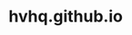 # hvhq.github.io
<svg width="100" height="100" xmlns="http://www.w3.org/2000/svg">
<foreignObject width="100" height="100">
    <div xmlns="./index.html">
        <!--<ul>
            <li>text</li>
        </ul>-->
        <!-- Other embed HTML element/text into SVG -->
    </div>
</foreignObject>
</svg>
